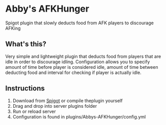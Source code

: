 # Abby's AFKHunger

Spigot plugin that slowly deducts food from AFK players to discourage AFKing

## What's this?

Very simple and lightweight plugin that deducts food from players that are idle in order to discourage idling. Configuration allows you to specify amount of time before player is considered idle, amount of time between deducting food and interval for checking if player is actually idle.

## Instructions

1. Download from [Spigot](https://www.spigotmc.org/resources/galaxys-afk-hunger.73024/) or compile theplugin yourself
2. Drag and drop into server plugins folder
3. Run or reload server
4. Configuration is found in plugins/Abbys-AFKHunger/config.yml
